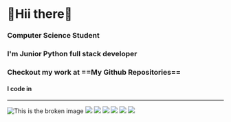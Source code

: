 # 🔗Hii there👋 
### Computer Science Student
### I'm Junior Python full stack developer
### Checkout my work at ==My Github Repositories==
#### I code in
---
![This is the broken image](https://img.icons8.com/3d-fluency/94/python.png) ![](https://img.icons8.com/fluency/48/database--v1.png)
![](https://img.icons8.com/arcade/64/javascript.png)
![](https://img.icons8.com/nolan/64/code--v1.png)
![](https://img.icons8.com/nolan/64/bootstrap.png)
![](https://img.icons8.com/external-tal-revivo-shadow-tal-revivo/24/external-django-a-high-level-python-web-framework-that-encourages-rapid-development-logo-shadow-tal-revivo)
![](https://img.icons8.com/external-others-amoghdesign/24/external-react-native-soleicons-fill-vol-1-others-amoghdesign)
